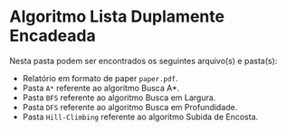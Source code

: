 # Algoritmo Lista Duplamente Encadeada

Nesta pasta podem ser encontrados os seguintes arquivo(s) e pasta(s):

- Relatório em formato de paper `paper.pdf`.
- Pasta `A*` referente ao algoritmo Busca A*.
- Pasta `BFS` referente ao algoritmo Busca em Largura.
- Pasta `DFS` referente ao algoritmo Busca em Profundidade.
- Pasta `Hill-Climbing` referente ao algoritmo Subida de Encosta.
